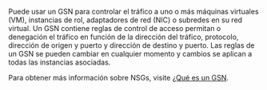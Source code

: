 Puede usar un GSN para controlar el tráfico a uno o más máquinas virtuales (VM), instancias de rol, adaptadores de red (NIC) o subredes en su red virtual. Un GSN contiene reglas de control de acceso permitan o denegación el tráfico en función de la dirección del tráfico, protocolo, dirección de origen y puerto y dirección de destino y puerto. Las reglas de un GSN se pueden cambiar en cualquier momento y cambios se aplican a todas las instancias asociadas.

Para obtener más información sobre NSGs, visite [¿Qué es un GSN](../articles/virtual-network/virtual-networks-nsg.md).
